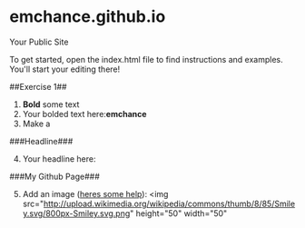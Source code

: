 emchance.github.io
=====================

Your Public Site

To get started, open the index.html file to find instructions and examples. You'll start your editing there!

##Exercise 1##

  1. **Bold** some text
  2. Your bolded text here:**emchance**
  3. Make a
  
  ###Headline###

  4. Your headline here: 

  ###My Github Page###
  
  
  5. Add an image ([heres some help](http://forum.koramgame.com/thread-60307-1-1.html)): <img src="http://upload.wikimedia.org/wikipedia/commons/thumb/8/85/Smiley.svg/800px-Smiley.svg.png" height="50" width="50"</li>
